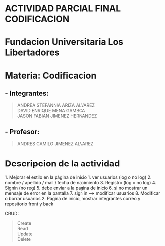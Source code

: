 # ACTIVIDAD PARCIAL FINAL CODIFICACION
# Fundacion Universitaria Los Libertadores
# Materia: Codificacion
## - Integrantes:
> ANDREA STEFANNIA ARIZA ALVAREZ             
> DAVID ENRIQUE MENA GAMBOA             
> JASON FABIAN JIMENEZ HERNANDEZ             
## - Profesor:
> ANDRES CAMILO JIMENEZ ALVAREZ
# Descripcion de la actividad
<p>
1. Mejorar el estilo en la página de inicio    
 1. ver usuarios (log o no log)    
 2. nombre / apellido / mail  / fecha de nacimiento    
 3. Registro (log o no log)    
 4. Signin (no reg)    
 5. debe enviar a la pagina de inicio    
 6. si no mostrar un mensaje de error en la pantalla    
 7. sign in --> modificar usuarios    
 8. Modificar o borrar usuarios    
2. Página de inicio, mostrar integrantes correo y repositorio front y back    

CRUD:   
> Create    
> Read    
> Update    
> Delete    
</p>